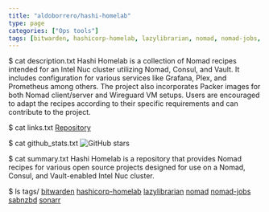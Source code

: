 ```yaml
---
title: "aldoborrero/hashi-homelab"
type: page
categories: ["Ops tools"]
tags: [bitwarden, hashicorp-homelab, lazylibrarian, nomad, nomad-jobs, sabnzbd, sonarr]
---
```


$ cat description.txt
Hashi Homelab is a collection of Nomad recipes intended for an Intel Nuc cluster utilizing Nomad, Consul, and Vault. It includes configuration for various services like Grafana, Plex, and Prometheus among others. The project also incorporates Packer images for both Nomad client/server and Wireguard VM setups. Users are encouraged to adapt the recipes according to their specific requirements and can contribute to the project.

$ cat links.txt
[Repository](https://github.com/aldoborrero/hashi-homelab)

$ cat github_stats.txt
![GitHub stars](https://img.shields.io/github/stars/aldoborrero/hashi-homelab?style=social)


$ cat summary.txt
Hashi Homelab is a repository that provides Nomad recipes for various open source projects designed for use on a Nomad, Consul, and Vault-enabled Intel Nuc cluster.


$ ls tags/
[bitwarden](/tags/bitwarden/)
[hashicorp-homelab](/tags/hashicorp-homelab/)
[lazylibrarian](/tags/lazylibrarian/)
[nomad](/tags/nomad/)
[nomad-jobs](/tags/nomad-jobs/)
[sabnzbd](/tags/sabnzbd/)
[sonarr](/tags/sonarr/)
